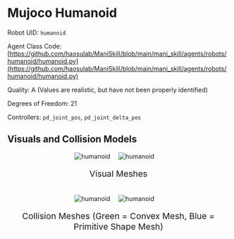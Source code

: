 <!-- THIS IS ALL GENERATED DOCUMENTATION via generate_robot_docs.py. DO NOT MODIFY THIS FILE DIRECTLY. -->

# Mujoco Humanoid

Robot UID: `humanoid`

Agent Class Code: [https://github.com/haosulab/ManiSkill/blob/main/mani_skill/agents/robots/humanoid/humanoid.py](https://github.com/haosulab/ManiSkill/blob/main/mani_skill/agents/robots/humanoid/humanoid.py)

Quality: A (Values are realistic, but have not been properly identified)

Degrees of Freedom: 21

Controllers: `pd_joint_pos`, `pd_joint_delta_pos`

## Visuals and Collision Models

<div>
    <div style="max-width: 100%; display: flex; justify-content: center;">
        <img src="/_static/robot_images/humanoid/front_visual.png" style='min-width:min(50%, 100px);max-width:50%;height:auto' alt="humanoid">
        <img src="/_static/robot_images/humanoid/side_visual.png" style='min-width:min(50%, 100px);max-width:50%;height:auto' alt="humanoid">
    </div>
    <p style="text-align: center; font-size: 1.2rem;">Visual Meshes</p>
    <br/>
    <div style="max-width: 100%; display: flex; justify-content: center;">
        <img src="/_static/robot_images/humanoid/front_collision.png" style='min-width:min(50%, 100px);max-width:50%;height:auto' alt="humanoid">
        <img src="/_static/robot_images/humanoid/side_collision.png" style='min-width:min(50%, 100px);max-width:50%;height:auto' alt="humanoid">
    </div>
    <p style="text-align: center; font-size: 1.2rem;">Collision Meshes (Green = Convex Mesh, Blue = Primitive Shape Mesh)</p>
</div>
